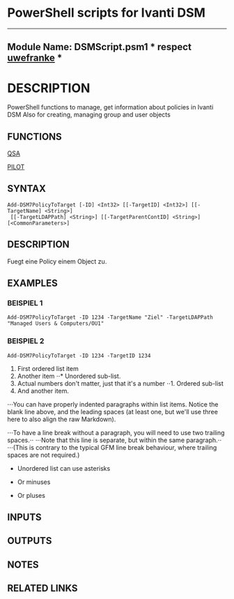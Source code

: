 # PowerShell scripts for Ivanti DSM


---
Module Name: DSMScript.psm1 * respect [uwefranke](https://github.com/uwefranke/msgDSM7Module) *
---

# DESCRIPTION
PowerShell functions to manage, get information about policies in Ivanti DSM
Also for creating, managing group and user objects

## FUNCTIONS 
[QSA](https://github.com/laron021/IT/blob/main/QSA.md)

[PILOT](https://github.com/laron021/IT/blob/main/PILOT.md)




## SYNTAX

```
Add-DSM7PolicyToTarget [-ID] <Int32> [[-TargetID] <Int32>] [[-TargetName] <String>]
 [[-TargetLDAPPath] <String>] [[-TargetParentContID] <String>] [<CommonParameters>]
```

## DESCRIPTION
Fuegt eine Policy einem Object zu.

## EXAMPLES

### BEISPIEL 1
```
Add-DSM7PolicyToTarget -ID 1234 -TargetName "Ziel" -TargetLDAPPath "Managed Users & Computers/OU1"
```

### BEISPIEL 2
```
Add-DSM7PolicyToTarget -ID 1234 -TargetID 1234
```

1. First ordered list item
2. Another item
⋅⋅* Unordered sub-list. 
1. Actual numbers don't matter, just that it's a number
⋅⋅1. Ordered sub-list
4. And another item.

⋅⋅⋅You can have properly indented paragraphs within list items. Notice the blank line above, and the leading spaces (at least one, but we'll use three here to also align the raw Markdown).

⋅⋅⋅To have a line break without a paragraph, you will need to use two trailing spaces.⋅⋅
⋅⋅⋅Note that this line is separate, but within the same paragraph.⋅⋅
⋅⋅⋅(This is contrary to the typical GFM line break behaviour, where trailing spaces are not required.)

* Unordered list can use asterisks
- Or minuses
+ Or pluses



## INPUTS

## OUTPUTS

## NOTES

## RELATED LINKS


